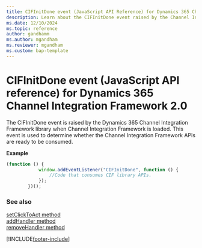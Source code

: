 ```yaml
---
title: CIFInitDone event (JavaScript API Reference) for Dynamics 365 Channel Integration Framework 2.0 
description: Learn about the CIFInitDone event raised by the Channel Integration Framework library in Dynamics 365 Channel Integration Framework 2.0.
ms.date: 12/10/2024
ms.topic: reference
author: gandhamm
ms.author: mgandham
ms.reviewer: mgandham
ms.custom: bap-template 
---
```


# CIFInitDone event (JavaScript API reference) for Dynamics 365 Channel Integration Framework 2.0

The CIFInitDone event is raised by the Dynamics 365 Channel Integration Framework library when Channel Integration Framework is loaded. This event is used to determine whether the Channel Integration Framework APIs are ready to be consumed.

**Example**

```Javascript
(function () {
            window.addEventListener("CIFInitDone", function () {
                //Code that consumes CIF library APIs.
            });
        })();
```

### See also

[setClickToAct method](../../../../v1/develop/reference/microsoft-ciframework/setClickToAct.md)  
[addHandler method](../../../../v1/develop/reference/microsoft-ciframework/addHandler.md)  
[removeHandler method](../../../../v1/develop/reference/microsoft-ciframework/removeHandler.md)  

[!INCLUDE[footer-include](../../../../../includes/footer-banner.md)]
